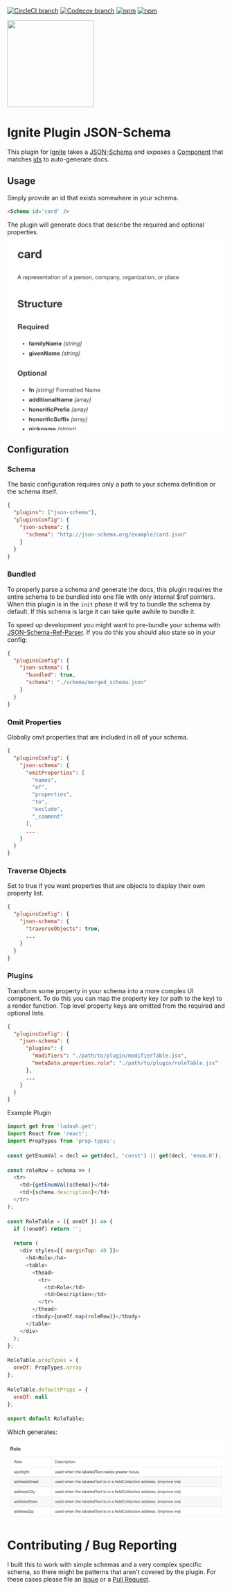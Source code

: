 [![CircleCI branch](https://img.shields.io/circleci/project/github/hipstersmoothie/ignite-plugin-json-schema/master.svg?style=for-the-badge)](https://circleci.com/gh/hipstersmoothie/ignite-plugin-json-schema/tree/master) [![Codecov branch](https://img.shields.io/codecov/c/github/hipstersmoothie/ignite-plugin-json-schema/master.svg?style=for-the-badge)](https://codecov.io/gh/hipstersmoothie/ignite-plugin-json-schema/branch/master) [![npm](https://img.shields.io/npm/v/ignite-plugin-json-schema.svg?style=for-the-badge)](https://www.npmjs.com/package/ignite-plugin-json-schema)
[![npm](https://img.shields.io/npm/dt/ignite-plugin-json-schema.svg?style=for-the-badge)](https://www.npmjs.com/package/ignite-plugin-json-schema)

<img width="200" height="200"
      src="https://s3.amazonaws.com/pix.iemoji.com/images/emoji/apple/ios-11/256/fire.png">

  <h1>
    Ignite Plugin JSON-Schema
  </h1>
  <p>
This plugin for <a href="https://github.com/intuit/Ignite">Ignite</a> takes a <a href="http://json-schema.org/">JSON-Schema</a> and exposes a <a href="https://reactjs.org/docs/react-component.html">Component</a> that matches <a href="http://json-schema.org/latest/json-schema-core.html#id-keyword">ids</a> to auto-generate docs.</p>
</div>

## Usage

Simply provide an id that exists somewhere in your schema.

```html
<Schema id='card' />
```

The plugin will generate docs that describe the required and optional properties.

![Card Docs Example Image](https://raw.githubusercontent.com/hipstersmoothie/gitbook-plugin-json-schema/master/images/cardDocs.png)

## Configuration

### Schema

The basic configuration requires only a path to your schema definition or the schema itself.

```json
{
  "plugins": ["json-schema"],
  "pluginsConfig": {
    "json-schema": {
      "schema": "http://json-schema.org/example/card.json"
    }
  }
}
```

### Bundled

To properly parse a schema and generate the docs, this plugin requires the entire schema to be bundled into one file with only internal $ref pointers. When this plugin is in the `init` phase it will try to bundle the schema by default. If this schema is large it can take quite awhile to bundle it.

To speed up development you might want to pre-bundle your schema with [JSON-Schema-Ref-Parser](https://github.com/BigstickCarpet/json-schema-ref-parser). If you do this you should also state so in your config:

```json
{
  "pluginsConfig": {
    "json-schema": {
      "bundled": true,
      "schema": "./schema/merged_schema.json"
    }
  }
}
```

### Omit Properties

Globally omit properties that are included in all of your schema.

```json
{
  "pluginsConfig": {
    "json-schema": {
      "omitProperties": [
        "names",
        "of",
        "properties",
        "to",
        "exclude",
        "_comment"
      ],
      ...
    }
  }
}
```

### Traverse Objects

Set to true if you want properties that are objects to display their own property list.

```json
{
  "pluginsConfig": {
    "json-schema": {
      "traverseObjects": true,
      ...
    }
  }
}
```

### Plugins

Transform some property in your schema into a more complex UI component. To do this you can map the property key (or path to the key) to a render function. Top level property keys are omitted from the required and optional lists.

```json
{
  "pluginsConfig": {
    "json-schema": {
      "plugins": {
        "modifiers": "./path/to/plugin/modifierTable.jsx",
        "metaData.properties.role": "./path/to/plugin/roleTable.jsx"
      },
      ...
    }
  }
}
```

Example Plugin

```js
import get from 'lodash.get';
import React from 'react';
import PropTypes from 'prop-types';

const getEnumVal = decl => get(decl, 'const') || get(decl, 'enum.0');

const roleRow = schema => (
  <tr>
    <td>{getEnumVal(schema)}</td>
    <td>{schema.description}</td>
  </tr>
);

const RoleTable = ({ oneOf }) => {
  if (!oneOf) return '';

  return (
    <div styles={{ marginTop: 40 }}>
      <h4>Role</h4>
      <table>
        <thead>
          <tr>
            <td>Role</td>
            <td>Description</td>
          </tr>
        </thead>
        <tbody>{oneOf.map(roleRow)}</tbody>
      </table>
    </div>
  );
};

RoleTable.propTypes = {
  oneOf: PropTypes.array
};

RoleTable.defaultProps = {
  oneOf: null
};

export default RoleTable;
```

Which generates:

![Plugin Example](https://raw.githubusercontent.com/hipstersmoothie/gitbook-plugin-json-schema/master/images/pluginExample.png)

# Contributing / Bug Reporting

I built this to work with simple schemas and a very complex specific schema, so there might be patterns that aren't covered by the plugin. For these cases please file an [Issue](https://github.com/hipstersmoothie/ignite-plugin-json-schema/issues) or a [Pull Request](https://github.com/hipstersmoothie/ignite-plugin-json-schema/pulls).
